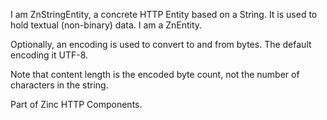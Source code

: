 I am ZnStringEntity, a concrete HTTP Entity based on a String.It is used to hold textual (non-binary) data.I am a ZnEntity.Optionally, an encoding is used to convert to and from bytes.The default encoding it UTF-8.Note that content length is the encoded byte count, not the number of characters in the string.Part of Zinc HTTP Components.